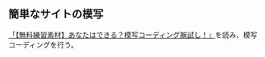 ## 簡単なサイトの模写

[「【無料練習素材】あなたはできる？模写コーディング腕試し！」](https://note.com/tokyofreelance/n/n4baf7dd10306)を読み、模写コーディングを行う。
